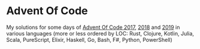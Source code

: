 # Advent Of Code
My solutions for some days of [Advent Of Code 2017](https://adventofcode.com/2017), [2018](https://adventofcode.com/2018) and [2019](https://adventofcode.com/2019) in various languages (more or less ordered by LOC: Rust, Clojure, Kotlin, Julia, Scala, PureScript, Elixir, Haskell, Go, Bash, F#, Python, PowerShell)
